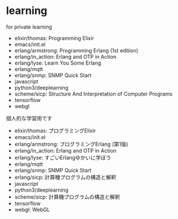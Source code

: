 # learning
for private learning

* elixir/thomas: Programming Elixir
* emacs/init.el
* erlang/armstrong: Programming Erlang (1st edition)
* erlang/in_action: Erlang and OTP in Action
* erlang/lyse: Learn You Some Erlang
* erlang/mqtt
* erlang/snmp: SNMP Quick Start
* javascript
* python3/deeplearning
* scheme/sicp: Structure And Interpretation of Computer Programs
* tensorflow
* webgl

個人的な学習用です

* elixir/thomas: プログラミングElixir
* emacs/init.el
* erlang/armstrong: プログラミングErlang (第1版)
* erlang/in_action: Erlang and OTP in Action
* erlang/lyse: すごいErlangゆかいに学ぼう
* erlang/mqtt
* erlang/snmp: SNMP Quick Start
* erlang/sicp: 計算機プログラムの構造と解釈
* javascript
* python3/deeplearning
* scheme/sicp: 計算機プログラムの構造と解釈
* tensorflow
* webgl: WebGL
